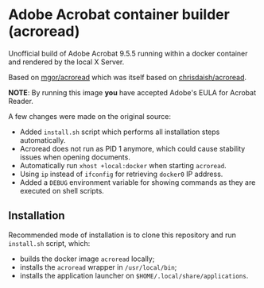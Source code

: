 # Adobe Acrobat container builder (acroread)

Unofficial build of Adobe Acrobat 9.5.5 running within a docker container and rendered by the local X Server.

Based on [mgor/acroread](https://github.com/mgor/docker-acroread) which was itself based on
[chrisdaish/acroread](https://github.com/chrisdaish/docker-acroread).

**NOTE**: By running this image **you** have accepted Adobe's EULA for Acrobat Reader.

A few changes were made on the original source:

* Added `install.sh` script which performs all installation steps automatically.
* Acroread does not run as PID 1 anymore, which could cause stability issues when opening documents.
* Automatically run `xhost +local:docker` when starting `acroread`.
* Using `ip` instead of `ifconfig` for retrieving `docker0` IP address.
* Added a `DEBUG` environment variable for showing commands as they are executed on shell scripts.

## Installation

Recommended mode of installation is to clone this repository and run `install.sh` script, which:

* builds the docker image `acroread` locally;
* installs the `acroread` wrapper in `/usr/local/bin`;
* installs the application launcher on `$HOME/.local/share/applications`.
